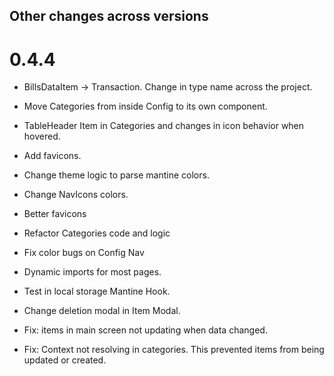 ## Other changes across versions

# 0.4.4

- BillsDataItem -> Transaction. Change in type name across the project.
- Move Categories from inside Config to its own component.
- TableHeader Item in Categories and changes in icon behavior when hovered.

- Add favicons.
- Change theme logic to parse mantine colors.
- Change NavIcons colors.

- Better favicons
- Refactor Categories code and logic
- Fix color bugs on Config Nav

- Dynamic imports for most pages.
- Test in local storage Mantine Hook.
- Change deletion modal in Item Modal.
- Fix: items in main screen not updating when data changed.
- Fix: Context not resolving in categories. This prevented items from being updated or created.
